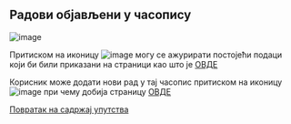 ## Радови објављени у часопису
 
 ![image](https://user-images.githubusercontent.com/29538544/148227356-c3fd5db9-363c-48bc-8079-f8ae2858c2d0.png)

Притиском на иконицу ![image](https://user-images.githubusercontent.com/29538544/148227677-8d00d709-b3d8-4bd1-a819-feb1ec134ca8.png)
  могу се ажурирати постојећи подаци који би били приказани на страници као што је [ОВДЕ](AzuriranjePodatakaOraduUcasopisu.md)
  
Корисник може додати нови рад у тај часопис притиском на иконицу ![image](https://user-images.githubusercontent.com/29538544/148227732-92f57b0b-57bf-4ed5-b47e-db7f254a00a9.png)
  при чему добија страницу [ОВДЕ](podaciOradu.md) 

[Повратак на садржај упутства](uputstvo.md#садржај)
